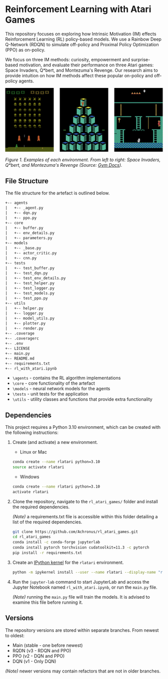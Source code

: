 # Reinforcement Learning with Atari Games
This repository focuses on exploring how Intrinsic Motivation (IM) effects Reinforcement Learning (RL) policy-based models. 
We use a Rainbow Deep Q-Network (RDQN) to simulate off-policy and Proximal Policy Optimization (PPO) as on-policy. 

We focus on three IM methods: curiosity, empowerment and surprise-based motivation, and evaluate their performance on three Atari games: 
Space Invaders, Q*bert, and Montezuma's Revenge. Our research aims to provide intuition on how IM methods affect these popular on-policy and off-policy agents.

![Atari Games](/imgs/atari-games.png)

_Figure 1. Examples of each environment. From left to right: Space Invaders, Q*bert, and Montezuma's Revenge (Source: [Gym Docs](https://www.gymlibrary.ml/environments/atari/))._

## File Structure
The file structure for the artefact is outlined below.

``` ANSI
+-- agents
|   +-- _agent.py
|   +-- dqn.py
|   +-- ppo.py
+-- core
|   +-- buffer.py
|   +-- env_details.py
|   +-- parameters.py
+-- models
|   +-- _base.py
|   +-- actor_critic.py
|   +-- cnn.py
+-- tests
|   +-- test_buffer.py
|   +-- test_dqn.py
|   +-- test_env_details.py
|   +-- test_helper.py
|   +-- test_logger.py
|   +-- test_models.py
|   +-- test_ppo.py
+-- utils
|   +-- helper.py
|   +-- logger.py
|   +-- model_utils.py
|   +-- plotter.py
|   +-- render.py
+-- .coverage
+-- .coveragerc
+-- .env
+-- LICENSE
+-- main.py
+-- README.md
+-- requirements.txt
+-- rl_with_atari.ipynb
```
- `\agents` - contains the RL algorithm implementations
- `\core` - core functionality of the artefact
- `\models` - neural network models for the agents
- `\tests` - unit tests for the application
- `\utils` - utility classes and functions that provide extra functionality

## Dependencies
This project requires a Python 3.10 environment, which can be created with the following instructions:

1. Create (and activate) a new environment.

   - Linux or Mac
    ```bash
    conda create --name rlatari python=3.10
    source activate rlatari
    ```

   - Windows
   ```bash
   conda create --name rlatari python=3.10
   activate rlatari
   ```

2. Clone the repository, navigate to the `rl_atari_games/` folder and install the required dependencies.

    _(Note)_ a requirements.txt file is accessible within this folder detailing a list of the required dependencies.

    ```bash
    git clone https://github.com/Achronus/rl_atari_games.git
    cd rl_atari_games
    conda install -c conda-forge jupyterlab
    conda install pytorch torchvision cudatoolkit=11.3 -c pytorch
    pip install -r requirements.txt
    ```

3. Create an [IPython kernel](http://ipython.readthedocs.io/en/stable/install/kernel_install.html) for the `rlatari` environment.

    ```bash
    python -m ipykernel install --user --name rlatari --display-name "rlatari"
    ```

4. Run the `jupyter-lab` command to start JupyterLab and access the Jupyter Notebook named `rl_with_atari.ipynb`, or run the `main.py` file.

    _(Note)_ running the `main.py` file will train the models. It is advised to examine this file before running it.

## Versions
The repository versions are stored within separate branches. From newest to oldest:
- Main (stable - one before newest)
- RQDN (v3 - RDQN and PPO)
- PPO  (v2 - DQN and PPO)
- DQN  (v1 - Only DQN)

_(Note)_ newer versions may contain refactors that are not in older branches.
